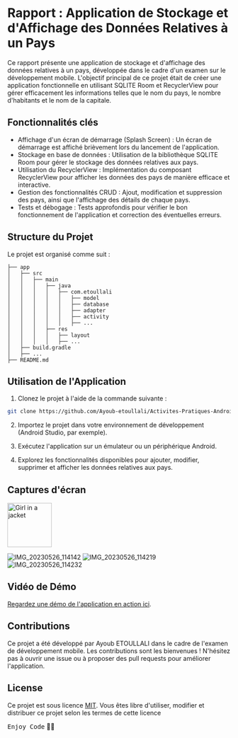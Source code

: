 # Rapport : Application de Stockage et d'Affichage des Données Relatives à un Pays

Ce rapport présente une application de stockage et d'affichage des données relatives à un pays, développée dans le cadre d'un examen sur le développement mobile. L'objectif principal de ce projet était de créer une application fonctionnelle en utilisant SQLITE Room et RecyclerView pour gérer efficacement les informations telles que le nom du pays, le nombre d'habitants et le nom de la capitale.

## Fonctionnalités clés

- Affichage d'un écran de démarrage (Splash Screen) : Un écran de démarrage est affiché brièvement lors du lancement de l'application.
- Stockage en base de données : Utilisation de la bibliothèque SQLITE Room pour gérer le stockage des données relatives aux pays.
- Utilisation du RecyclerView : Implémentation du composant RecyclerView pour afficher les données des pays de manière efficace et interactive.
- Gestion des fonctionnalités CRUD : Ajout, modification et suppression des pays, ainsi que l'affichage des détails de chaque pays.
- Tests et débogage : Tests approfondis pour vérifier le bon fonctionnement de l'application et correction des éventuelles erreurs.

## Structure du Projet

Le projet est organisé comme suit :

```
├── app
│   ├── src
│   │   ├── main
│   │   │   ├── java
│   │   │   │   ├── com.etoullali
│   │   │   │   │   ├── model
│   │   │   │   │   ├── database
│   │   │   │   │   ├── adapter
│   │   │   │   │   ├── activity
│   │   │   │   │   ├── ...
│   │   │   ├── res
│   │   │   │   ├── layout
│   │   │   │   ├── ...
│   ├── build.gradle
│   ├── ...
├── README.md
```

## Utilisation de l'Application

1. Clonez le projet à l'aide de la commande suivante :

```bash
git clone https://github.com/Ayoub-etoullali/Activites-Pratiques-Android/tree/main/Application%20de%20Stockage%20et%20d'Affichage%20des%20Donn%C3%A9es%20Relatives%20%C3%A0%20un%20Pays
```

2. Importez le projet dans votre environnement de développement (Android Studio, par exemple).

3. Exécutez l'application sur un émulateur ou un périphérique Android.

4. Explorez les fonctionnalités disponibles pour ajouter, modifier, supprimer et afficher les données relatives aux pays.

## Captures d'écran
<img src="https://github.com/Ayoub-etoullali/Activites-Pratiques-Android/assets/92756846/4701040c-bd0f-4f91-be7a-3a7bb799b5b3" alt="Girl in a jacket" width="100" height="100">

![IMG_20230526_114142](https://github.com/Ayoub-etoullali/Activites-Pratiques-Android/assets/92756846/4701040c-bd0f-4f91-be7a-3a7bb799b5b3)
![IMG_20230526_114219](https://github.com/Ayoub-etoullali/Activites-Pratiques-Android/assets/92756846/ee77c146-25b8-4393-b953-ca115968dc94)
![IMG_20230526_114232](https://github.com/Ayoub-etoullali/Activites-Pratiques-Android/assets/92756846/38280aae-7bbe-4746-8819-0a3c0b6bbf6d)


## Vidéo de Démo

[Regardez une démo de l'application en action ici](https://drive.google.com/file/d/12Dpg42mTKzb75dnVD6Uj9PR5Br9BySfr/view).

## Contributions

Ce projet a été développé par Ayoub ETOULLALI dans le cadre de l'examen de développement mobile. Les contributions sont les bienvenues ! N'hésitez pas à ouvrir une issue ou à proposer des pull requests pour améliorer l'application.

## License

Ce projet est sous licence [MIT](LICENSE). Vous êtes libre d'utiliser, modifier et distribuer ce projet selon les termes de cette licence

<kbd>Enjoy Code</kbd> 👨‍💻
